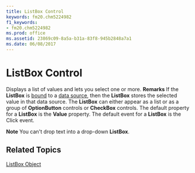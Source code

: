 ```yaml
---
title: ListBox Control
keywords: fm20.chm5224982
f1_keywords:
- fm20.chm5224982
ms.prod: office
ms.assetid: 23869c09-8a5a-b31a-83f8-945b2848a7a1
ms.date: 06/08/2017
---
```



# ListBox Control



Displays a list of values and lets you select one or more.
 **Remarks**
If the  **ListBox** is [bound](glossary-vba.md) to a [data source](glossary-vba.md), then the  **ListBox** stores the selected value in that data source.
The  **ListBox** can either appear as a list or as a group of **OptionButton** controls or **CheckBox** controls.
The default property for a  **ListBox** is the **Value** property.
The default event for a  **ListBox** is the Click event.

 **Note**  You can't drop text into a drop-down  **ListBox**.


## Related Topics

[ListBox Object](../../../api/Outlook.listbox.object.md)


